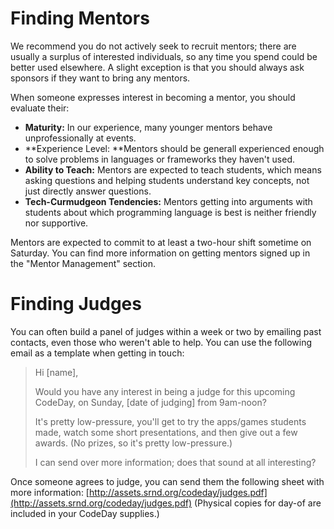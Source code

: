# Finding Mentors

We recommend you do not actively seek to recruit mentors; there are usually a surplus of interested individuals, so any time you spend could be better used elsewhere. A slight exception is that you should always ask sponsors if they want to bring any mentors.

When someone expresses interest in becoming a mentor, you should evaluate their:

* **Maturity:** In our experience, many younger mentors behave unprofessionally at events.
* **Experience Level: **Mentors should be generall experienced enough to solve problems in languages or frameworks they haven't used.
* **Ability to Teach:** Mentors are expected to teach students, which means asking questions and helping students understand key concepts, not just directly answer questions.
* **Tech-Curmudgeon Tendencies:** Mentors getting into arguments with students about which programming language is best is neither friendly nor supportive.

Mentors are expected to commit to at least a two-hour shift sometime on Saturday. You can find more information on getting mentors signed up in the "Mentor Management" section.

# Finding Judges

You can often build a panel of judges within a week or two by emailing past contacts, even those who weren't able to help. You can use the following email as a template when getting in touch:

> Hi \[name\],
>
> Would you have any interest in being a judge for this upcoming CodeDay, on Sunday, \[date of judging\] from 9am-noon?
>
> It's pretty low-pressure, you'll get to try the apps/games students made, watch some short presentations, and then give out a few awards. \(No prizes, so it's pretty low-pressure.\)
>
> I can send over more information; does that sound at all interesting?

Once someone agrees to judge, you can send them the following sheet with more information: [http://assets.srnd.org/codeday/judges.pdf](http://assets.srnd.org/codeday/judges.pdf) \(Physical copies for day-of are included in your CodeDay supplies.\)

